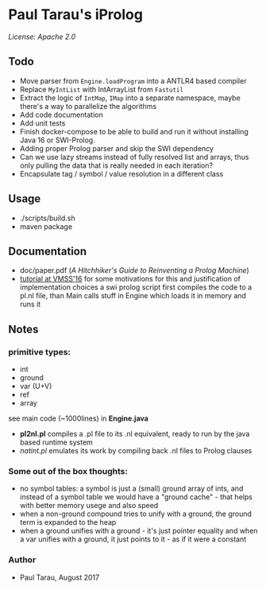 # Paul Tarau's iProlog

_License: Apache 2.0_

## Todo

- Move parser from `Engine.loadProgram` into a ANTLR4 based compiler
- Replace `MyIntList` with IntArrayList from `Fastutil`
- Extract the logic of `IntMap`, `IMap` into a separate namespace, maybe there's a way to parallelize the algorithms
- Add code documentation
- Add unit tests
- Finish docker-compose to be able to build and run it without installing Java 16 or SWI-Prolog.
- Adding proper Prolog parser and skip the SWI dependency
- Can we use lazy streams instead of fully resolved list and arrays, thus only pulling the data that is really needed in each iteration?
- Encapsulate tag / symbol / value resolution in a different class 

## Usage

- ./scripts/build.sh
- maven package

## Documentation

- doc/paper.pdf (_A Hitchhiker's Guide to Reinventing a Prolog Machine_)
- [tutorial at VMSS'16](https://www.youtube.com/watch?v=SRYAMt8iQSw&t=82s)
for some motivations for this and justification of implementation choices a swi prolog script first compiles the code to a pl.nl file, than Main calls stuff in Engine which loads it in memory and runs it

## Notes

### primitive types:

* int
* ground
* var (U+V)
* ref
* array

see main code (~1000lines) in __Engine.java__

* __pl2nl.pl__ compiles a .pl file to its .nl equivalent, ready to run by
the java based runtime system
* _natint.pl_ emulates its work by compiling back .nl files to Prolog clauses

### Some out of the box thoughts:

- no symbol tables: a symbol is just a (small) ground array of ints, and instead of a symbol table we would have a "ground cache" - that helps with better memory usege and also speed
- when a non-ground compound tries to unify with a ground, the   ground term is expanded to the heap
- when a ground unifies with a ground - it's just pointer equality and when a var unifies with a ground, it just points to it - as if it were a constant

### Author

- Paul Tarau, August 2017


